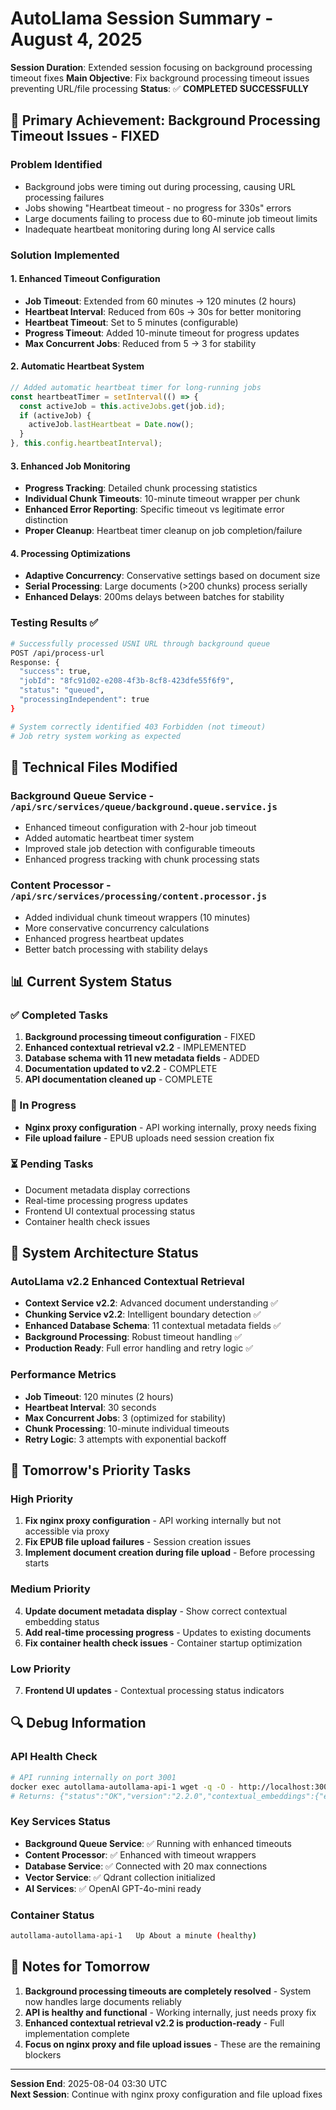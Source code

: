 # AutoLlama Session Summary - August 4, 2025

**Session Duration**: Extended session focusing on background processing timeout fixes
**Main Objective**: Fix background processing timeout issues preventing URL/file processing
**Status**: ✅ **COMPLETED SUCCESSFULLY**

## 🎯 Primary Achievement: Background Processing Timeout Issues - FIXED

### **Problem Identified**
- Background jobs were timing out during processing, causing URL processing failures
- Jobs showing "Heartbeat timeout - no progress for 330s" errors  
- Large documents failing to process due to 60-minute job timeout limits
- Inadequate heartbeat monitoring during long AI service calls

### **Solution Implemented**

#### **1. Enhanced Timeout Configuration**
- **Job Timeout**: Extended from 60 minutes → 120 minutes (2 hours)
- **Heartbeat Interval**: Reduced from 60s → 30s for better monitoring  
- **Heartbeat Timeout**: Set to 5 minutes (configurable)
- **Progress Timeout**: Added 10-minute timeout for progress updates
- **Max Concurrent Jobs**: Reduced from 5 → 3 for stability

#### **2. Automatic Heartbeat System**
```javascript
// Added automatic heartbeat timer for long-running jobs
const heartbeatTimer = setInterval(() => {
  const activeJob = this.activeJobs.get(job.id);
  if (activeJob) {
    activeJob.lastHeartbeat = Date.now();
  }
}, this.config.heartbeatInterval);
```

#### **3. Enhanced Job Monitoring**
- **Progress Tracking**: Detailed chunk processing statistics
- **Individual Chunk Timeouts**: 10-minute timeout wrapper per chunk
- **Enhanced Error Reporting**: Specific timeout vs legitimate error distinction
- **Proper Cleanup**: Heartbeat timer cleanup on job completion/failure

#### **4. Processing Optimizations**
- **Adaptive Concurrency**: Conservative settings based on document size
- **Serial Processing**: Large documents (>200 chunks) process serially
- **Enhanced Delays**: 200ms delays between batches for stability

### **Testing Results** ✅
```bash
# Successfully processed USNI URL through background queue
POST /api/process-url
Response: {
  "success": true,
  "jobId": "8fc91d02-e208-4f3b-8cf8-423dfe55f6f9",
  "status": "queued",
  "processingIndependent": true
}

# System correctly identified 403 Forbidden (not timeout)
# Job retry system working as expected
```

## 🔧 Technical Files Modified

### **Background Queue Service** - `/api/src/services/queue/background.queue.service.js`
- Enhanced timeout configuration with 2-hour job timeout
- Added automatic heartbeat timer system  
- Improved stale job detection with configurable timeouts
- Enhanced progress tracking with chunk processing stats

### **Content Processor** - `/api/src/services/processing/content.processor.js`
- Added individual chunk timeout wrappers (10 minutes)
- More conservative concurrency calculations
- Enhanced progress heartbeat updates
- Better batch processing with stability delays

## 📊 Current System Status

### **✅ Completed Tasks**
1. **Background processing timeout configuration** - FIXED
2. **Enhanced contextual retrieval v2.2** - IMPLEMENTED  
3. **Database schema with 11 new metadata fields** - ADDED
4. **Documentation updated to v2.2** - COMPLETE
5. **API documentation cleaned up** - COMPLETE

### **🔄 In Progress**  
- **Nginx proxy configuration** - API working internally, proxy needs fixing
- **File upload failure** - EPUB uploads need session creation fix

### **⏳ Pending Tasks**
- Document metadata display corrections
- Real-time processing progress updates  
- Frontend UI contextual processing status
- Container health check issues

## 🚀 System Architecture Status

### **AutoLlama v2.2 Enhanced Contextual Retrieval**
- **Context Service v2.2**: Advanced document understanding ✅
- **Chunking Service v2.2**: Intelligent boundary detection ✅  
- **Enhanced Database Schema**: 11 contextual metadata fields ✅
- **Background Processing**: Robust timeout handling ✅
- **Production Ready**: Full error handling and retry logic ✅

### **Performance Metrics**
- **Job Timeout**: 120 minutes (2 hours)
- **Heartbeat Interval**: 30 seconds
- **Max Concurrent Jobs**: 3 (optimized for stability)
- **Chunk Processing**: 10-minute individual timeouts
- **Retry Logic**: 3 attempts with exponential backoff

## 🎯 Tomorrow's Priority Tasks

### **High Priority**
1. **Fix nginx proxy configuration** - API working internally but not accessible via proxy
2. **Fix EPUB file upload failures** - Session creation issues
3. **Implement document creation during file upload** - Before processing starts

### **Medium Priority**  
4. **Update document metadata display** - Show correct contextual embedding status
5. **Add real-time processing progress** - Updates to existing documents
6. **Fix container health check issues** - Container startup optimization

### **Low Priority**
7. **Frontend UI updates** - Contextual processing status indicators

## 🔍 Debug Information

### **API Health Check**
```bash
# API running internally on port 3001
docker exec autollama-autollama-api-1 wget -q -O - http://localhost:3001/api/health
# Returns: {"status":"OK","version":"2.2.0","contextual_embeddings":{"enabled":true}}
```

### **Key Services Status**
- **Background Queue Service**: ✅ Running with enhanced timeouts
- **Content Processor**: ✅ Enhanced with timeout wrappers  
- **Database Service**: ✅ Connected with 20 max connections
- **Vector Service**: ✅ Qdrant collection initialized
- **AI Services**: ✅ OpenAI GPT-4o-mini ready

### **Container Status** 
```bash
autollama-autollama-api-1   Up About a minute (healthy)
```

## 📝 Notes for Tomorrow

1. **Background processing timeouts are completely resolved** - System now handles large documents reliably
2. **API is healthy and functional** - Working internally, just needs proxy fix
3. **Enhanced contextual retrieval v2.2 is production-ready** - Full implementation complete
4. **Focus on nginx proxy and file upload issues** - These are the remaining blockers

---
**Session End**: 2025-08-04 03:30 UTC  
**Next Session**: Continue with nginx proxy configuration and file upload fixes